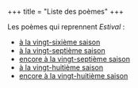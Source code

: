 +++
title = "Liste des poèmes"
+++

Les poèmes qui reprennent _Estival_ :

- [à la vingt-sixième saison](../seasons/26_vingt_sixieme_saison/soir_parfume)
- [à la vingt-septième saison](../seasons/27_vingt_septieme_saison/dans_la_brise)
- [encore à la vingt-septième saison](../seasons/27_vingt_septieme_saison/festival)
- [à la vingt-huitième saison](../seasons/28_vingt_huitieme_saison/coeur_d_ete)
- [encore à la vingt-huitième saison](../seasons/28_vingt_huitieme_saison/septembre_estival)